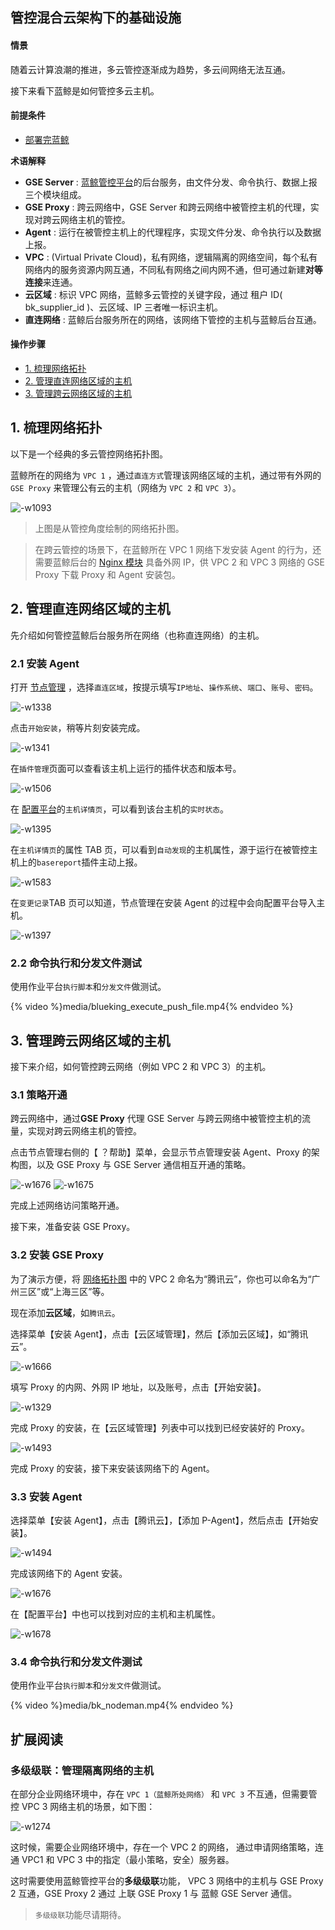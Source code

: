管控混合云架构下的基础设施
---

#### 情景 
随着云计算浪潮的推进，多云管控逐渐成为趋势，多云间网络无法互通。

接下来看下蓝鲸是如何管控多云主机。

#### 前提条件 

- [部署完蓝鲸](https://docs.bk.tencent.com/bkce_install_guide/)

**术语解释**

 - **GSE Server** : [蓝鲸管控平台](https://docs.bk.tencent.com/gse/)的后台服务，由文件分发、命令执行、数据上报三个模块组成。
 - **GSE Proxy** : 跨云网络中，GSE Server 和跨云网络中被管控主机的代理，实现对跨云网络主机的管控。
 - **Agent** : 运行在被管控主机上的代理程序，实现文件分发、命令执行以及数据上报。 
 - **VPC** : (Virtual Private Cloud)，私有网络，逻辑隔离的网络空间，每个私有网络内的服务资源内网互通，不同私有网络之间内网不通，但可通过新建**对等连接**来连通。
 - **云区域** : 标识 VPC 网络，蓝鲸多云管控的关键字段，通过 租户 ID( bk_supplier_id )、云区域、IP 三者唯一标识主机。
 - **直连网络** : 蓝鲸后台服务所在的网络，该网络下管控的主机与蓝鲸后台互通。
 
#### 操作步骤 

- [1. 梳理网络拓扑](#Carding_net_topologic)
- [2. 管理直连网络区域的主机](#Direct_network_management)
- [3. 管理跨云网络区域的主机](#Multi_cloud_management)

## 1. 梳理网络拓扑 

以下是一个经典的多云管控网络拓扑图。

蓝鲸所在的网络为 `VPC 1` ，通过`直连方式`管理该网络区域的主机，通过带有外网的 `GSE Proxy` 来管理公有云的主机（网络为 `VPC 2` 和 `VPC 3`）。

![-w1093](media/15658731519358.jpg)

> 上图是从管控角度绘制的网络拓扑图。

> 在跨云管控的场景下，在蓝鲸所在 VPC 1 网络下发安装 Agent 的行为，还需要蓝鲸后台的 [Nginx 模块](https://docs.bk.tencent.com/bkce_install_guide/setup/get_ready.html#installconfig) 具备外网 IP，供 VPC 2 和 VPC 3 网络的 GSE Proxy 下载 Proxy 和 Agent 安装包。 


## 2. 管理直连网络区域的主机 
先介绍如何管控蓝鲸后台服务所在网络（也称直连网络）的主机。
### 2.1 安装 Agent
打开 [节点管理](https://docs.bk.tencent.com/bk_nodeman/) ，选择`直连区域`，按提示填写`IP地址`、`操作系统`、`端口`、`账号`、`密码`。

![-w1338](media/15644828249316.jpg)

点击`开始安装`，稍等片刻安装完成。

![-w1341](media/15644828965485.jpg)

在`插件管理`页面可以查看该主机上运行的插件状态和版本号。

![-w1506](media/15644866467462.jpg)

在 [配置平台](https://docs.bk.tencent.com/product_white_paper/cmdb/)的`主机详情页`，可以看到该台主机的`实时状态`。

![-w1395](media/15644830563012.jpg)

在`主机详情页`的属性 TAB 页，可以看到`自动发现`的主机属性，源于运行在被管控主机上的`basereport`插件主动上报。

![-w1583](media/15644831112494.jpg)

在`变更记录`TAB 页可以知道，节点管理在安装 Agent 的过程中会向配置平台导入主机。

![-w1397](media/15644830879910.jpg)

### 2.2 命令执行和分发文件测试

使用作业平台`执行脚本`和`分发文件`做测试。

{% video %}media/blueking_execute_push_file.mp4{% endvideo %}

## 3. 管理跨云网络区域的主机 
接下来介绍，如何管控跨云网络（例如 VPC 2 和 VPC 3）的主机。

### 3.1 策略开通

跨云网络中，通过**GSE Proxy** 代理 GSE Server 与跨云网络中被管控主机的流量，实现对跨云网络主机的管控。

点击节点管理右侧的【 ？帮助】菜单，会显示节点管理安装 Agent、Proxy 的架构图，以及 GSE Proxy 与 GSE Server 通信相互开通的策略。

![-w1676](media/15659228204608.jpg)
![-w1675](media/15659228393010.jpg)

完成上述网络访问策略开通。

接下来，准备安装 GSE Proxy。

### 3.2 安装 GSE Proxy

为了演示方便，将 [网络拓扑图](#Carding_net_topologic) 中的 VPC 2 命名为“腾讯云”，你也可以命名为“广州三区”或“上海三区”等。

现在添加**云区域**，如`腾讯云`。 

选择菜单【安装 Agent】，点击【云区域管理】，然后【添加云区域】，如“腾讯云”。

![-w1666](media/15659237466295.jpg)

填写 Proxy 的内网、外网 IP 地址，以及账号，点击【开始安装】。

![-w1329](media/15644871367752.jpg)

完成 Proxy 的安装，在【云区域管理】列表中可以找到已经安装好的 Proxy。

![-w1493](media/15646466711340.jpg)

完成 Proxy 的安装，接下来安装该网络下的 Agent。

### 3.3 安装 Agent

选择菜单【安装 Agent】，点击【腾讯云】，【添加 P-Agent】，然后点击【开始安装】。

![-w1494](media/15646466260902.jpg)

完成该网络下的 Agent 安装。

![-w1676](media/15653223254775.jpg)

在【配置平台】中也可以找到对应的主机和主机属性。

![-w1678](media/15659268976255.jpg)



### 3.4 命令执行和分发文件测试

使用作业平台`执行脚本`和`分发文件`做测试。

{% video %}media/bk_nodeman.mp4{% endvideo %}
 

## 扩展阅读 
### 多级级联：管理隔离网络的主机

在部分企业网络环境中，存在 `VPC 1（蓝鲸所处网络）` 和 `VPC 3` 不互通，但需要管控 VPC 3 网络主机的场景，如下图：

![-w1274](media/15658731695414.jpg)

这时候，需要企业网络环境中，存在一个 VPC 2 的网络， 通过申请网络策略，连通 VPC1 和 VPC 3 中的指定（最小策略，安全）服务器。

这时需要使用蓝鲸管控平台的**多级级联**功能， VPC 3 网络中的主机与 GSE Proxy 2 互通，GSE Proxy 2 通过 上联 GSE Proxy 1 与 蓝鲸 GSE Server 通信。

> `多级级联`功能尽请期待。